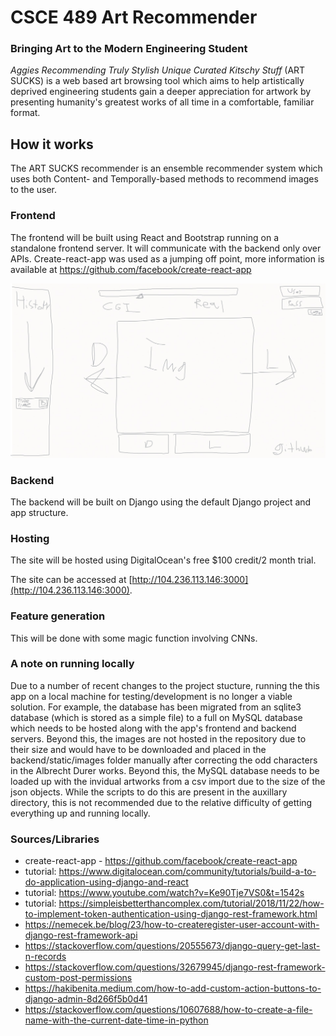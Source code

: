 # CSCE 489 Art Recommender

### Bringing Art to the Modern Engineering Student

_Aggies Recommending Truly Stylish Unique Curated Kitschy Stuff_ (ART SUCKS) is a web based art browsing tool which aims to help artistically deprived engineering students gain a deeper appreciation for artwork by presenting humanity's greatest works of all time in a comfortable, familiar format. 

## How it works

The ART SUCKS recommender is an ensemble recommender system which uses both Content- and Temporally-based methods to recommend images to the user. 

### Frontend

The frontend will be built using React and Bootstrap running on a standalone frontend server. It will communicate with the backend only over APIs. Create-react-app was used as a jumping off point, more information is available at https://github.com/facebook/create-react-app

![UI layout](./images/UI_Sketch.png)

### Backend

The backend will be built on Django using the default Django project and app structure.

### Hosting

The site will be hosted using DigitalOcean's free $100 credit/2 month trial.

The site can be accessed at [http://104.236.113.146:3000](http://104.236.113.146:3000).

### Feature generation

This will be done with some magic function involving CNNs.

### A note on running locally
Due to a number of recent changes to the project stucture, running the this app on a local machine for testing/development is no longer a viable solution. For example, the database has been migrated from an sqlite3 database (which is stored as a simple file) to a full on MySQL database which needs to be hosted along with the app's frontend and backend servers. Beyond this, the images are not hosted in the repository due to their size and would have to be downloaded and placed in the backend/static/images folder manually after correcting the odd characters in the Albrecht Durer works. Beyond this, the MySQL database needs to be loaded up with the invidual artworks from a csv import due to the size of the json objects. While the scripts to do this are present in the auxillary directory, this is not recommended due to the relative difficulty of getting everything up and running locally.

### Sources/Libraries
* create-react-app - https://github.com/facebook/create-react-app
* tutorial: https://www.digitalocean.com/community/tutorials/build-a-to-do-application-using-django-and-react
* tutorial: https://www.youtube.com/watch?v=Ke90Tje7VS0&t=1542s
* tutorial: https://simpleisbetterthancomplex.com/tutorial/2018/11/22/how-to-implement-token-authentication-using-django-rest-framework.html
* https://nemecek.be/blog/23/how-to-createregister-user-account-with-django-rest-framework-api
* https://stackoverflow.com/questions/20555673/django-query-get-last-n-records
* https://stackoverflow.com/questions/32679945/django-rest-framework-custom-post-permissions
* https://hakibenita.medium.com/how-to-add-custom-action-buttons-to-django-admin-8d266f5b0d41
* https://stackoverflow.com/questions/10607688/how-to-create-a-file-name-with-the-current-date-time-in-python
